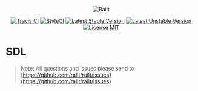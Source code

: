 <p align="center">
    <img src="https://railt.org/img/logo-dark.svg" alt="Railt" />
</p>

<p align="center">
    <a href="https://travis-ci.org/railt/sdl"><img src="https://travis-ci.org/railt/sdl.svg?branch=master" alt="Travis CI" /></a>
    <a href="https://styleci.io/repos/116900780?branch=master"><img src="https://styleci.io/repos/116900780/shield?b=master" alt="StyleCI" /></a>
    <a href="https://packagist.org/packages/railt/sdl"><img src="https://poser.pugx.org/railt/sdl/version" alt="Latest Stable Version"></a>
    <a href="https://packagist.org/packages/railt/sdl"><img src="https://poser.pugx.org/railt/sdl/v/unstable" alt="Latest Unstable Version"></a>
    <a href="https://raw.githubusercontent.com/railt/sdl/master/LICENSE.md"><img src="https://poser.pugx.org/railt/sdl/license" alt="License MIT"></a>
</p>

# SDL

> Note: All questions and issues please send 
to [https://github.com/railt/railt/issues](https://github.com/railt/railt/issues)


